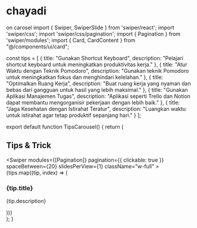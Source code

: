 # chayadi
on carosel
import { Swiper, SwiperSlide } from 'swiper/react';
import 'swiper/css';
import 'swiper/css/pagination';
import { Pagination } from 'swiper/modules';
import { Card, CardContent } from "@/components/ui/card";

const tips = [
  { title: "Gunakan Shortcut Keyboard", description: "Pelajari shortcut keyboard untuk meningkatkan produktivitas kerja." },
  { title: "Atur Waktu dengan Teknik Pomodoro", description: "Gunakan teknik Pomodoro untuk meningkatkan fokus dan menghindari kelelahan." },
  { title: "Optimalkan Ruang Kerja", description: "Buat ruang kerja yang nyaman dan bebas dari gangguan untuk hasil yang lebih maksimal." },
  { title: "Gunakan Aplikasi Manajemen Tugas", description: "Aplikasi seperti Trello dan Notion dapat membantu mengorganisir pekerjaan dengan lebih baik." },
  { title: "Jaga Kesehatan dengan Istirahat Teratur", description: "Luangkan waktu untuk istirahat agar tetap produktif sepanjang hari." }
];

export default function TipsCarousel() {
  return (
    <div className="max-w-lg mx-auto py-6">
      <h2 className="text-2xl font-bold text-center mb-4">Tips & Trick</h2>
      <Swiper
        modules={[Pagination]}
        pagination={{ clickable: true }}
        spaceBetween={20}
        slidesPerView={1}
        className="w-full"
      >
        {tips.map((tip, index) => (
          <SwiperSlide key={index}>
            <Card className="p-6 text-center bg-white shadow-lg rounded-2xl">
              <CardContent>
                <h3 className="text-xl font-semibold mb-2">{tip.title}</h3>
                <p className="text-gray-600">{tip.description}</p>
              </CardContent>
            </Card>
          </SwiperSlide>
        ))}
      </Swiper>
    </div>
  );
}

